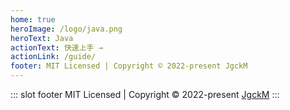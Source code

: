 ```yaml
---
home: true
heroImage: /logo/java.png
heroText: Java
actionText: 快速上手 →
actionLink: /guide/
footer: MIT Licensed | Copyright © 2022-present JgckM
---
```

::: slot footer
MIT Licensed | Copyright © 2022-present [JgckM](https://github.com/jgckM)
:::